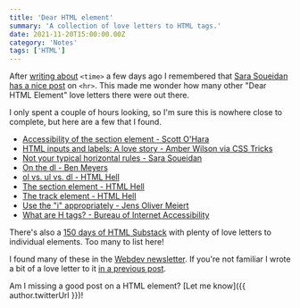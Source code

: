 ```yaml
---
title: 'Dear HTML element'
summary: 'A collection of love letters to HTML tags.'
date: 2021-11-20T15:00:00.00Z
category: 'Notes'
tags: ['HTML']
---
```


After [writing about](/articles/time-is-on-your-side/) ```<time>``` a few days ago I remembered that [Sara Soueidan has a nice post](https://www.sarasoueidan.com/blog/horizontal-rules/) on ```<hr>```. This made me wonder how many other "Dear HTML Element" love letters there were out there.

I only spent a couple of hours looking, so I'm sure this is nowhere close to complete, but here are a few that I found.

* [Accessibility of the section element - Scott O'Hara](https://www.scottohara.me/blog/2021/07/16/section.html)
* [HTML inputs and labels: A love story - Amber Wilson via CSS Tricks](https://css-tricks.com/html-inputs-and-labels-a-love-story/)
* [Not your typical horizontal rules - Sara Soueidan](https://www.sarasoueidan.com/blog/horizontal-rules/)
* [On the dl - Ben Meyers](https://benmyers.dev/blog/on-the-dl/)
* [ol vs. ul vs. dl - HTML Hell](https://www.htmhell.dev/tips/ol-vs-ul-vs-div/)
* [The section element - HTML Hell](https://www.htmhell.dev/tips/the-section-element/)
* [The track element - HTML Hell](https://www.htmhell.dev/tips/the-track-element/)
* [Use the "i" appropriately - Jens Oliver Meiert](https://meiert.com/en/blog/use-i-appropriately/)
* [What are H tags? - Bureau of Internet Accessibility](https://www.boia.org/blog/what-are-h-tags-how-headings-affect-user-experience)

There's also a [150 days of HTML Substack](https://150daysofhtml.substack.com/archive) with plenty of love letters to individual elements. Too many to list here!

I found many of these in the [Webdev newsletter](https://www.d.umn.edu/itss/training/online/webdesign/webdev_listserv.html). If you're not familiar I wrote a bit of a love letter to it [in a previous post](/notes/quick-fix-and-a-test/).

Am I missing a good post on a HTML element? [Let me know]({{ author.twitterUrl }})!

